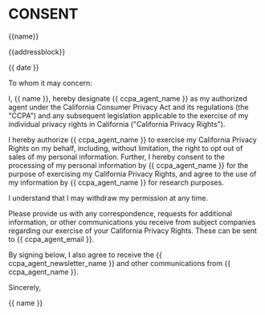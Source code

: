 # CONSENT

<div id="heading">
{{name}}

{{addressblock}}
</div>

<div id="date">
{{ date }}
</div>

<main>

To whom it may concern:

I, {{ name }}, hereby designate {{ ccpa_agent_name }}
as my authorized agent under the California Consumer
Privacy Act and its regulations (the "CCPA") and any
subsequent legislation applicable to the exercise
of my individual privacy rights in California
("California Privacy Rights").

I hereby authorize {{ ccpa_agent_name }} to exercise
my California Privacy Rights on my behalf, including,
without limitation, the right to opt out of sales of
my personal information.  Further, I hereby consent
to the processing of my personal information 
by {{ ccpa_agent_name }} for the purpose of exercising my
California Privacy Rights, and agree to the use of
my information by {{ ccpa_agent_name }} for research
purposes.

I understand that I may withdraw my permission at any time.

Please provide us with any correspondence, requests for additional information, or other communications you receive from subject companies regarding our exercise of your California Privacy Rights.   These can be sent to {{ ccpa_agent_email }}.

By signing below, I also agree to receive the {{ ccpa_agent_newsletter_name }} and other communications from {{ ccpa_agent_name }}.

</main>

<div id="closing">
Sincerely,

{{ name }}
</div>
